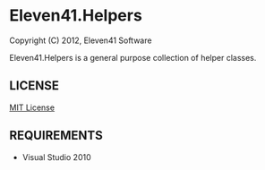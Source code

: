 # Eleven41.Helpers

Copyright (C) 2012, Eleven41 Software

Eleven41.Helpers is a general purpose collection of helper classes.

## LICENSE
[MIT License](https://github.com/eleven41/Eleven41.Helpers/blob/master/LICENSE.md)

## REQUIREMENTS

* Visual Studio 2010
